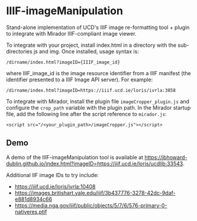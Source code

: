 # IIIF-imageManipulation
Stand-alone implementation of UCD's IIIF image re-formatting tool + plugin to integrate with Mirador IIIF-compliant image viewer.

To integrate with your project, install index.html in a directory with the sub-directories js and img. Once installed, usage syntax is:

```
/dirname/index.html?imageID={IIIF_image_id}
```
where IIIF_image_id is the image resource identifier from a IIIF manifest (the identifier presented to a IIIF Image API server). For example:
```
/dirname/index.html?imageID=https://iiif.ucd.ie/loris/ivrla:3858
```
To integrate with Mirador, install the plugin file ```imageCropper_plugin.js``` and configure the ```crop_path``` variable with the plugin path. In the Mirador startup file, add the following line after the script reference to ```mirador.js```:

```<script src="/<your_plugin_path>/imageCropper.js"></script>```

## Demo

A demo of the IIIF-imageManipulation tool is available at https://jbhoward-dublin.github.io/index.html?imageID=https://iiif.ucd.ie/loris/ucdlib:33543.

Additional IIF image IDs to try include:

* https://iiif.ucd.ie/loris/ivrla:10408
* https://images.britishart.yale.edu/iiif/3b437776-3278-42dc-9daf-e881d8934c66
* https://media.nga.gov/iiif/public/objects/5/7/6/576-primary-0-nativeres.ptif
